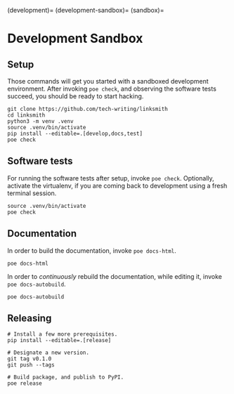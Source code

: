 (development)=
(development-sandbox)=
(sandbox)=

# Development Sandbox


## Setup
Those commands will get you started with a sandboxed development environment.
After invoking `poe check`, and observing the software tests succeed, you
should be ready to start hacking.

```shell
git clone https://github.com/tech-writing/linksmith
cd linksmith
python3 -m venv .venv
source .venv/bin/activate
pip install --editable=.[develop,docs,test]
poe check
```


## Software tests

For running the software tests after setup, invoke `poe check`.
Optionally, activate the virtualenv, if you are coming back to
development using a fresh terminal session.

```shell
source .venv/bin/activate
poe check
```


## Documentation

In order to build the documentation, invoke `poe docs-html`.
```shell
poe docs-html
```

In order to _continuously_ rebuild the documentation, while editing it,
invoke `poe docs-autobuild`.
```shell
poe docs-autobuild
```


## Releasing

```shell
# Install a few more prerequisites.
pip install --editable=.[release]

# Designate a new version.
git tag v0.1.0
git push --tags

# Build package, and publish to PyPI.
poe release
```
